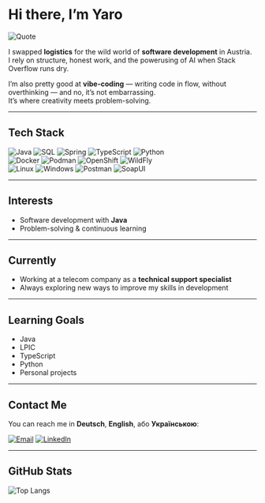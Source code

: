 # Hi there, I’m Yaro

![Quote](https://quotes-github-readme.vercel.app/api?type=horizontal&theme=dark)

I swapped **logistics** for the wild world of **software development** in Austria.  
I rely on structure, honest work, and the powerusing of AI when Stack Overflow runs dry.  

I’m also pretty good at **vibe-coding** — writing code in flow, without overthinking — and no, it’s not embarrassing.  
It’s where creativity meets problem-solving.

---

## Tech Stack

![Java](https://img.shields.io/badge/Java-%23ED8B00.svg?logo=openjdk&logoColor=white)
![SQL](https://img.shields.io/badge/SQL-%2300758F.svg?logo=postgresql&logoColor=white)
![Spring](https://img.shields.io/badge/Spring-%236DB33F.svg?logo=spring&logoColor=white)
![TypeScript](https://img.shields.io/badge/TypeScript-%233178C6.svg?logo=typescript&logoColor=white)
![Python](https://img.shields.io/badge/Python-%233776AB.svg?logo=python&logoColor=white)  
![Docker](https://img.shields.io/badge/Docker-%230db7ed.svg?logo=docker&logoColor=white)
![Podman](https://img.shields.io/badge/Podman-%23892CA0.svg?logo=podman&logoColor=white)
![OpenShift](https://img.shields.io/badge/OpenShift-%23EE0000.svg?logo=redhatopenshift&logoColor=white)
![WildFly](https://img.shields.io/badge/WildFly-%232E2E2E.svg?logo=wildfly&logoColor=white)  
![Linux](https://img.shields.io/badge/Linux-%23FCC624.svg?logo=linux&logoColor=black)
![Windows](https://img.shields.io/badge/Windows-%230078D6.svg?logo=windows&logoColor=white)
![Postman](https://img.shields.io/badge/Postman-%23FF6C37.svg?logo=postman&logoColor=white)
![SoapUI](https://img.shields.io/badge/SoapUI-%2380C342.svg?logo=smartbear&logoColor=white)  

---

## Interests
- Software development with **Java**  
- Problem-solving & continuous learning  

---

## Currently
- Working at a telecom company as a **technical support specialist**  
- Always exploring new ways to improve my skills in development  

---

## Learning Goals
- Java
- LPIC  
- TypeScript  
- Python  
- Personal projects  

---

## Contact Me
You can reach me in **Deutsch**, **English**, або **Українською**:  

[![Email](https://img.shields.io/badge/Email-Contact%20Me-green?logo=protonmail)](mailto:volyar@proton.me)
[![LinkedIn](https://img.shields.io/badge/LinkedIn-Yaroslav%20V.-blue?logo=linkedin)](https://www.linkedin.com/in/yaroslav-v-b7876a211/)

---

## GitHub Stats
![Top Langs](https://github-readme-stats.vercel.app/api/top-langs/?username=yaro-bit&hide=html,css,shader,md&layout=compact&theme=dark)
